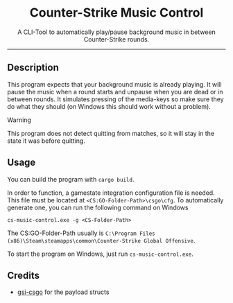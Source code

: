 <div align="center">
  <h1>
    Counter-Strike Music Control
  </h1>
  <p>A CLI-Tool to automatically play/pause background music in between Counter-Strike rounds.</p>
</div>

---

## Description

This program expects that your background music is already playing. It will pause the music when a round starts and unpause when you are dead or in between rounds. It simulates pressing of the media-keys so make sure they do what they should (on Windows this should work without a problem).

> [!WARNING]
> This program does not detect quitting from matches, so it will stay in the state it was before quitting.

## Usage

You can build the program with `cargo build`.

In order to function, a gamestate integration configuration file is needed. This file must be located at `<CS:GO-Folder-Path>\csgo\cfg`. To automatically generate one, you can run the following command on Windows

```text
cs-music-control.exe -g <CS-Folder-Path>
```

The CS:GO-Folder-Path usually is `C:\Program Files (x86)\Steam\steamapps\common\Counter-Strike Global Offensive`.

To start the program on Windows, just run `cs-music-control.exe`.

## Credits

- [gsi-csgo](https://github.com/sam-ai56/gsi-csgo) for the payload structs
